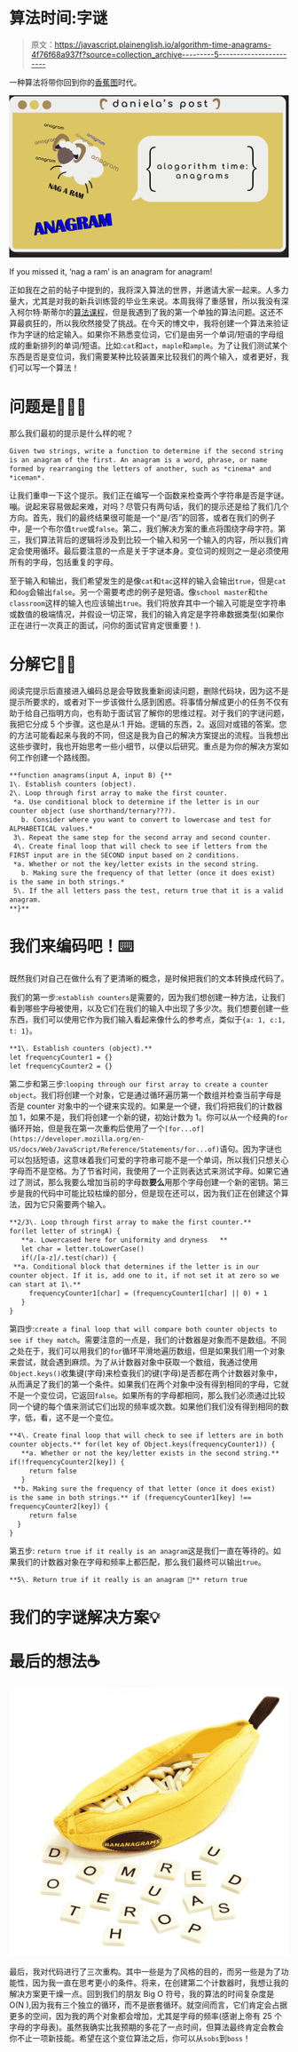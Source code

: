 # 算法时间:字谜

> 原文：<https://javascript.plainenglish.io/algorithm-time-anagrams-4f76f68a937f?source=collection_archive---------5----------------------->

一种算法将带你回到你的[香蕉图](https://bananagrams.com/)时代。

![](img/9252cc0861a56f622f4382b84f9df66d.png)

If you missed it, ‘nag a ram’ is an anagram for anagram!

正如我在之前的帖子中提到的，我将深入算法的世界，并邀请大家一起来。人多力量大，尤其是对我的新兵训练营的毕业生来说。本周我得了重感冒，所以我没有深入柯尔特·斯蒂尔的[算法课程](https://www.udemy.com/course/js-algorithms-and-data-structures-masterclass/)，但是我遇到了我的第一个单独的算法问题。这还不算最疯狂的，所以我欣然接受了挑战。在今天的博文中，我将创建一个算法来验证作为字谜的给定输入。如果你不熟悉变位词，它们是由另一个单词/短语的字母组成的重新排列的单词/短语。比如:`cat`和`act`，`maple`和`ample`。为了让我们测试某个东西是否是变位词，我们需要某种比较装置来比较我们的两个输入，或者更好，我们可以写一个算法！

# 问题是🤷🏻‍♀️

那么我们最初的提示是什么样的呢？

```
Given two strings, write a function to determine if the second string is an anagram of the first. An anagram is a word, phrase, or name formed by rearranging the letters of another, such as *cinema* and *iceman*.
```

让我们重申一下这个提示。我们正在编写一个函数来检查两个字符串是否是字谜。嘣。说起来容易做起来难，对吗？尽管只有两句话，我们的提示还是给了我们几个方向。首先，我们的最终结果很可能是一个“是/否”的回答，或者在我们的例子中，是一个布尔值`true`或`false`。第二，我们解决方案的重点将围绕字母字符。第三，我们算法背后的逻辑将涉及到比较一个输入和另一个输入的内容，所以我们肯定会使用循环。最后要注意的一点是关于字谜本身。变位词的规则之一是必须使用所有的字母，包括重复的字母。

至于输入和输出，我们希望发生的是像`cat`和`tac`这样的输入会输出`true`，但是`cat`和`dog`会输出`false`。另一个需要考虑的例子是短语。像`school master`和`the classroom`这样的输入也应该输出`true`。我们将放弃其中一个输入可能是空字符串或数值的极端情况，并假设一切正常，我们的输入肯定是字符串数据类型(如果你正在进行一次真正的面试，问你的面试官肯定很重要！).

# 分解它🕺🏻

阅读完提示后直接进入编码总是会导致我重新阅读问题，删除代码块，因为这不是提示所要求的，或者对下一步该做什么感到困惑。将事情分解成更小的任务不仅有助于给自己指明方向，也有助于面试官了解你的思维过程。对于我们的字谜问题，我把它分成 5 个步骤。这也是从:1 开始。逻辑的东西，2。返回对或错的答案。您的方法可能看起来与我的不同，但这是我为自己的解决方案提出的流程。当我想出这些步骤时，我也开始思考一些小细节，以便以后研究。重点是为你的解决方案如何工作创建一个路线图。

```
**function anagrams(input A, input B) {**
1\. Establish counters (object).
2\. Loop through first array to make the first counter.
 *a. Use conditional block to determine if the letter is in our counter object (use shorthand/ternary???).
   b. Consider where you want to convert to lowercase and test for ALPHABETICAL values.*
 3\. Repeat the same step for the second array and second counter.
 4\. Create final loop that will check to see if letters from the FIRST input are in the SECOND input based on 2 conditions.
 *a. Whether or not the key/letter exists in the second string.
   b. Making sure the frequency of that letter (once it does exist)   is the same in both strings.*
 5\. If the all letters pass the test, return true that it is a valid anagram.
**}**
```

# 我们来编码吧！⌨️

既然我们对自己在做什么有了更清晰的概念，是时候把我们的文本转换成代码了。

我们的第一步:`establish counters`是需要的，因为我们想创建一种方法，让我们看到哪些字母被使用，以及它们在我们的输入中出现了多少次。我们想要创建一些东西，我们可以使用它作为我们输入看起来像什么的参考点，类似于`{a: 1, c:1, t: 1}`。

```
**1\. Establish counters (object).**  
let frequencyCounter1 = {} 
let frequencyCounter2 = {}
```

第二步和第三步:`looping through our first array to create a counter object`。我们将创建一个对象，它是通过循环遍历第一个数组并检查当前字母是否是 counter 对象中的一个键来实现的。如果是一个键，我们将把我们的计数器加 1，如果不是，我们将创建一个新的键，初始计数为 1。你可以从一个经典的`for`循环开始，但是我在第一次重构后使用了一个`[for...of](https://developer.mozilla.org/en-US/docs/Web/JavaScript/Reference/Statements/for...of)`语句。因为字谜也可以包括短语，这意味着我们可爱的字符串可能不是一个单词，所以我们只想关心字母而不是空格。为了节省时间，我使用了一个正则表达式来测试字母。如果它通过了测试，那么我要么增加当前的字母数**要么**用那个字母创建一个新的密钥。第三步是我的代码中可能比较枯燥的部分，但是现在还可以，因为我们正在创建这个算法，因为它只需要两个输入。

```
**2/3\. Loop through first array to make the first counter.**  
for(let letter of stringA) {
   **a. Lowercased here for uniformity and dryness   **  
   let char = letter.toLowerCase()    
   if(/[a-z]/.test(char)) {
 **a. Conditional block that determines if the letter is in our      counter object. If it is, add one to it, if not set it at zero so we can start at 1\.**  
     frequencyCounter1[char] = (frequencyCounter1[char] || 0) + 1  
   }  
}
```

第四步:`create a final loop that will compare both counter objects to see if they match`。需要注意的一点是，我们的计数器是对象而不是数组。不同之处在于，我们可以用我们的`for`循环平滑地遍历数组，但是如果我们用一个对象来尝试，就会遇到麻烦。为了从计数器对象中获取一个数组，我通过使用`Object.keys()`收集键(字母)来检查我们的键(字母)是否都在两个计数器对象中，从而满足了我们的第一个条件。如果我们在两个对象中没有得到相同的字母，它就不是一个变位词，它返回`false`。如果所有的字母都相同，那么我们必须通过比较同一个键的每个值来测试它们出现的频率或次数。如果他们我们没有得到相同的数字，低，看，这不是一个变位。

```
**4\. Create final loop that will check to see if letters are in both counter objects.** for(let key of Object.keys(frequencyCounter1)) {
   **a. Whether or not the key/letter exists in the second string.** if(!frequencyCounter2[key]) {
     return false
   }
 **b. Making sure the frequency of that letter (once it does exist)    is the same in both strings.** if (frequencyCounter1[key] !== frequencyCounter2[key]) {
     return false
  }
}
```

第五步: `return true if it really is an anagram`这是我们一直在等待的。如果我们的计数器对象在字母和频率上都匹配，那么我们最终可以输出`true`。

```
**5\. Return true if it really is an anagram 🎉** return true
```

# 我们的字谜解决方案💡

# 最后的想法☕️

![](img/d7d8ec8ead061406a7fae95d91bc65ae.png)

最后，我对代码进行了三次重构。其中一些是为了风格的目的，而另一些是为了功能性，因为我一直在思考更小的条件。将来，在创建第二个计数器时，我想让我的解决方案更干燥一点。回到我们的朋友 Big O 符号，我的算法的时间复杂度是 O(N ),因为我有三个独立的循环，而不是嵌套循环。就空间而言，它们肯定会占据更多的空间，因为我的两个对象都会增加，尤其是字母的频率(感谢上帝有 25 个字母的字母表)。虽然我确实比我预期的多花了一点时间，但算法最终肯定会教会你不止一项新技能。希望在这个变位算法之后，你可以从`sobs`到`boss`！